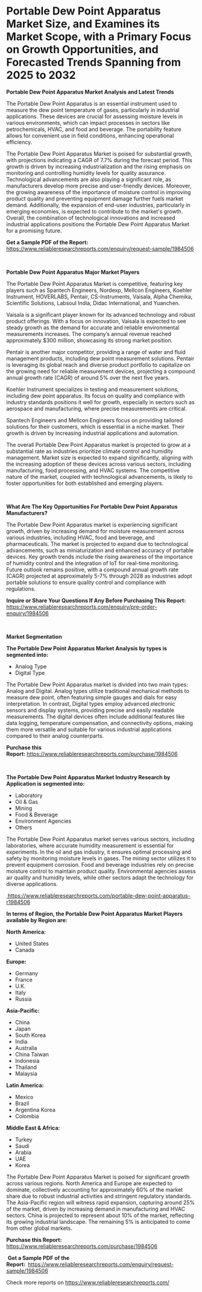 <p><h1>Portable Dew Point Apparatus Market Size, and Examines its Market Scope, with a Primary Focus on Growth Opportunities, and Forecasted Trends Spanning from 2025 to 2032</h1></p><p><strong>Portable Dew Point Apparatus Market Analysis and Latest Trends</strong></p>
<p><p>The Portable Dew Point Apparatus is an essential instrument used to measure the dew point temperature of gases, particularly in industrial applications. These devices are crucial for assessing moisture levels in various environments, which can impact processes in sectors like petrochemicals, HVAC, and food and beverage. The portability feature allows for convenient use in field conditions, enhancing operational efficiency.</p><p>The Portable Dew Point Apparatus Market is poised for substantial growth, with projections indicating a CAGR of 7.7% during the forecast period. This growth is driven by increasing industrialization and the rising emphasis on monitoring and controlling humidity levels for quality assurance. Technological advancements are also playing a significant role, as manufacturers develop more precise and user-friendly devices. Moreover, the growing awareness of the importance of moisture control in improving product quality and preventing equipment damage further fuels market demand. Additionally, the expansion of end-user industries, particularly in emerging economies, is expected to contribute to the market's growth. Overall, the combination of technological innovations and increased industrial applications positions the Portable Dew Point Apparatus Market for a promising future.</p></p>
<p><strong>Get a Sample PDF of the Report:&nbsp;</strong> <a href="https://www.reliableresearchreports.com/enquiry/request-sample/1984506?utm_campaign=3086&utm_medium=2&utm_source=Github&utm_content=ia&utm_term=07042025&utm_id=portable-dew-point-apparatus">https://www.reliableresearchreports.com/enquiry/request-sample/1984506</a></p>
<p>&nbsp;</p>
<p><strong>Portable Dew Point Apparatus Major Market Players</strong></p>
<p><p>The Portable Dew Point Apparatus Market is competitive, featuring key players such as Spantech Engineers, Nordexp, Mellcon Engineers, Koehler Instrument, HOVERLABS, Pentair, CS-Instruments, Vaisala, Alpha Chemika, Scientific Solutions, Labsoul India, Didac International, and Yuanchen. </p><p>Vaisala is a significant player known for its advanced technology and robust product offerings. With a focus on innovation, Vaisala is expected to see steady growth as the demand for accurate and reliable environmental measurements increases. The company’s annual revenue reached approximately $300 million, showcasing its strong market position.</p><p>Pentair is another major competitor, providing a range of water and fluid management products, including dew point measurement solutions. Pentair is leveraging its global reach and diverse product portfolio to capitalize on the growing need for reliable measurement devices, projecting a compound annual growth rate (CAGR) of around 5% over the next five years.</p><p>Koehler Instrument specializes in testing and measurement solutions, including dew point apparatus. Its focus on quality and compliance with industry standards positions it well for growth, especially in sectors such as aerospace and manufacturing, where precise measurements are critical.</p><p>Spantech Engineers and Mellcon Engineers focus on providing tailored solutions for their customers, which is essential in a niche market. Their growth is driven by increasing industrial applications and automation.</p><p>The overall Portable Dew Point Apparatus market is projected to grow at a substantial rate as industries prioritize climate control and humidity management. Market size is expected to expand significantly, aligning with the increasing adoption of these devices across various sectors, including manufacturing, food processing, and HVAC systems. The competitive nature of the market, coupled with technological advancements, is likely to foster opportunities for both established and emerging players.</p></p>
<p>&nbsp;</p>
<p><strong>What Are The Key Opportunities For Portable Dew Point Apparatus Manufacturers?</strong></p>
<p><p>The Portable Dew Point Apparatus market is experiencing significant growth, driven by increasing demand for moisture measurement across various industries, including HVAC, food and beverage, and pharmaceuticals. The market is projected to expand due to technological advancements, such as miniaturization and enhanced accuracy of portable devices. Key growth trends include the rising awareness of the importance of humidity control and the integration of IoT for real-time monitoring. Future outlook remains positive, with a compound annual growth rate (CAGR) projected at approximately 5-7% through 2028 as industries adopt portable solutions to ensure quality control and compliance with regulations.</p></p>
<p><strong>Inquire or Share Your Questions If Any Before Purchasing This Report:</strong> <a href="https://www.reliableresearchreports.com/enquiry/pre-order-enquiry/1984506?utm_campaign=3086&utm_medium=2&utm_source=Github&utm_content=ia&utm_term=07042025&utm_id=portable-dew-point-apparatus">https://www.reliableresearchreports.com/enquiry/pre-order-enquiry/1984506</a></p>
<p>&nbsp;</p>
<p><strong>Market Segmentation</strong></p>
<p><strong>The Portable Dew Point Apparatus Market Analysis by types is segmented into:</strong></p>
<p><ul><li>Analog Type</li><li>Digital Type</li></ul></p>
<p><p>The Portable Dew Point Apparatus market is divided into two main types: Analog and Digital. Analog types utilize traditional mechanical methods to measure dew point, often featuring simple gauges and dials for easy interpretation. In contrast, Digital types employ advanced electronic sensors and display systems, providing precise and easily readable measurements. The digital devices often include additional features like data logging, temperature compensation, and connectivity options, making them more versatile and suitable for various industrial applications compared to their analog counterparts.</p></p>
<p><strong>Purchase this Report:&nbsp;</strong><a href="https://www.reliableresearchreports.com/purchase/1984506?utm_campaign=3086&utm_medium=2&utm_source=Github&utm_content=ia&utm_term=07042025&utm_id=portable-dew-point-apparatus">https://www.reliableresearchreports.com/purchase/1984506</a></p>
<p>&nbsp;</p>
<p><strong>The Portable Dew Point Apparatus Market Industry Research by Application is segmented into:</strong></p>
<p><ul><li>Laboratory</li><li>Oil & Gas</li><li>Mining</li><li>Food & Beverage</li><li>Environment Agencies</li><li>Others</li></ul></p>
<p><p>The Portable Dew Point Apparatus market serves various sectors, including laboratories, where accurate humidity measurement is essential for experiments. In the oil and gas industry, it ensures optimal processing and safety by monitoring moisture levels in gases. The mining sector utilizes it to prevent equipment corrosion. Food and beverage industries rely on precise moisture control to maintain product quality. Environmental agencies assess air quality and humidity levels, while other sectors adapt the technology for diverse applications.</p></p>
<p><a href="https://www.reliableresearchreports.com/portable-dew-point-apparatus-r1984506?utm_campaign=3086&utm_medium=2&utm_source=Github&utm_content=ia&utm_term=07042025&utm_id=portable-dew-point-apparatus">&nbsp;https://www.reliableresearchreports.com/portable-dew-point-apparatus-r1984506</a></p>
<p><strong>In terms of Region, the Portable Dew Point Apparatus Market Players available by Region are:</strong></p>
<p>
    <p> <strong> North America: </strong>
        <ul>
            <li>United States</li>
            <li>Canada</li>
        </ul>
        </p> 
    <p> <strong> Europe: </strong>
        <ul>
            <li>Germany</li>
            <li>France</li>
            <li>U.K.</li>
            <li>Italy</li>
            <li>Russia</li>
        </ul>
        </p> 
    <p> <strong> Asia-Pacific: </strong>
        <ul>
            <li>China</li>
            <li>Japan</li>
            <li>South Korea</li>
            <li>India</li>
            <li>Australia</li>
            <li>China Taiwan</li>
            <li>Indonesia</li>
            <li>Thailand</li>
            <li>Malaysia</li>
        </ul>
        </p> 
    <p> <strong> Latin America: </strong>
        <ul>
            <li>Mexico</li>
            <li>Brazil</li>
            <li>Argentina Korea</li>
            <li>Colombia</li>
        </ul>
        </p> 
    <p> <strong> Middle East & Africa: </strong>
        <ul>
            <li>Turkey</li>
            <li>Saudi</li>
            <li>Arabia</li>
            <li>UAE</li>
            <li>Korea</li>
        </ul>
    </p>
    </p>
<p><p>The Portable Dew Point Apparatus Market is poised for significant growth across various regions. North America and Europe are expected to dominate, collectively accounting for approximately 60% of the market share due to robust industrial activities and stringent regulatory standards. The Asia-Pacific region will witness rapid expansion, capturing around 25% of the market, driven by increasing demand in manufacturing and HVAC sectors. China is projected to represent about 10% of the market, reflecting its growing industrial landscape. The remaining 5% is anticipated to come from other global markets.</p></p>
<p><strong>Purchase this Report: </strong><a href="https://www.reliableresearchreports.com/purchase/1984506?utm_campaign=3086&utm_medium=2&utm_source=Github&utm_content=ia&utm_term=07042025&utm_id=portable-dew-point-apparatus">https://www.reliableresearchreports.com/purchase/1984506</a></p>
<p>&nbsp;<strong>Get a Sample PDF of the Report:&nbsp;&nbsp;</strong><a href="https://www.reliableresearchreports.com/enquiry/request-sample/1984506?utm_campaign=3086&utm_medium=2&utm_source=Github&utm_content=ia&utm_term=07042025&utm_id=portable-dew-point-apparatus">https://www.reliableresearchreports.com/enquiry/request-sample/1984506</a></p>
<p><strong></strong></p>
<p>Check more reports on <a href="https://www.reliableresearchreports.com/?utm_campaign=3086&utm_medium=2&utm_source=Github&utm_content=ia&utm_term=07042025&utm_id=portable-dew-point-apparatus">https://www.reliableresearchreports.com/</a></p>